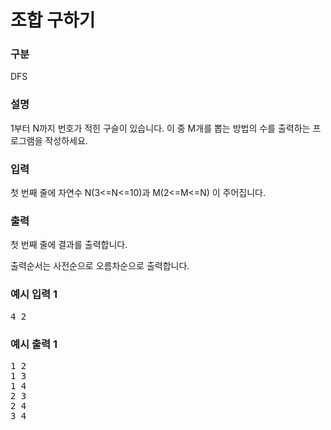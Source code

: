 # 조합 구하기

### 구분

<p>DFS</p>

### 설명

<p>1부터 N까지 번호가 적힌 구슬이 있습니다. 이 중 M개를 뽑는 방법의 수를 출력하는 프로그램을 작성하세요.</p>

### 입력

<p>첫 번째 줄에 자연수 N(3<=N<=10)과 M(2<=M<=N) 이 주어집니다.</p>

### 출력

<p>첫 번째 줄에 결과를 출력합니다.</p>

<p>출력순서는 사전순으로 오름차순으로 출력합니다.</p>

### 예시 입력 1

<pre>4 2</pre>

### 예시 출력 1

<pre>1 2
1 3
1 4
2 3
2 4
3 4
</pre>